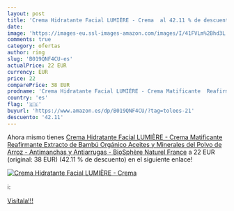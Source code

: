 ```yaml
---
layout: post
title: 'Crema Hidratante Facial LUMIÈRE - Crema  al 42.11 % de descuento'
date: 
image: 'https://images-eu.ssl-images-amazon.com/images/I/41FVLm%2Bhd3L._SL200_.jpg'
comments: true
category: ofertas
author: ring
slug: 'B019QNF4CU-es'
actualPrice: 22 EUR
currency: EUR
price: 22
comparePrice: 38 EUR
prodname: 'Crema Hidratante Facial LUMIÈRE - Crema Matificante  Reafirmante  Extracto de Bambú Orgánico  Aceites y Minerales del Polvo de Arroz - Antimanchas y Antiarrugas - BioSphère Naturel France'
country: 'es'
flag: '🇪🇸'
buyurl: 'https://www.amazon.es/dp/B019QNF4CU/?tag=tolees-21'
descuento: '42.11'
---
```


Ahora mismo tienes [Crema Hidratante Facial LUMIÈRE - Crema Matificante  Reafirmante  Extracto de Bambú Orgánico  Aceites y Minerales del Polvo de Arroz - Antimanchas y Antiarrugas - BioSphère Naturel France](https://www.amazon.es/dp/B019QNF4CU/?tag=tolees-21) a 22 EUR (original: 38 EUR) (42.11 %  de descuento) en el siguiente enlace!

[![Crema Hidratante Facial LUMIÈRE - Crema ](https://images-eu.ssl-images-amazon.com/images/I/41FVLm%2Bhd3L._SL200_.jpg)](https://www.amazon.es/dp/B019QNF4CU/?tag=tolees-21)

ℹ️:


[Visítala!!!](https://www.amazon.es/dp/B019QNF4CU/?tag=tolees-21)
